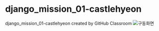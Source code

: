 # django_mission_01-castlehyeon
django_mission_01-castlehyeon created by GitHub Classroom
![구동화면](https://user-images.githubusercontent.com/53210680/161718191-83cf24d5-0677-40a9-b567-96d7cf7c78f4.PNG)
